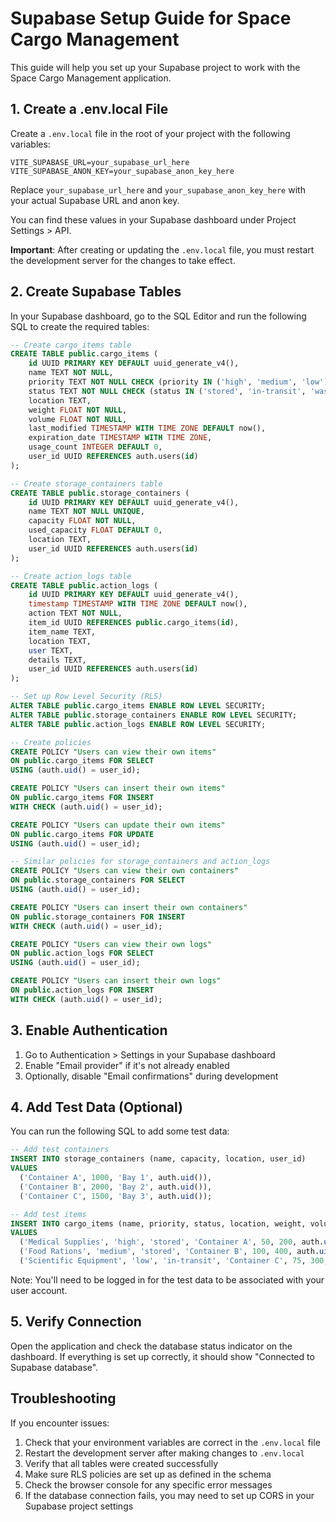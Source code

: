 
# Supabase Setup Guide for Space Cargo Management

This guide will help you set up your Supabase project to work with the Space Cargo Management application.

## 1. Create a .env.local File

Create a `.env.local` file in the root of your project with the following variables:

```
VITE_SUPABASE_URL=your_supabase_url_here
VITE_SUPABASE_ANON_KEY=your_supabase_anon_key_here
```

Replace `your_supabase_url_here` and `your_supabase_anon_key_here` with your actual Supabase URL and anon key.

You can find these values in your Supabase dashboard under Project Settings > API.

**Important**: After creating or updating the `.env.local` file, you must restart the development server for the changes to take effect.

## 2. Create Supabase Tables

In your Supabase dashboard, go to the SQL Editor and run the following SQL to create the required tables:

```sql
-- Create cargo_items table
CREATE TABLE public.cargo_items (
    id UUID PRIMARY KEY DEFAULT uuid_generate_v4(),
    name TEXT NOT NULL,
    priority TEXT NOT NULL CHECK (priority IN ('high', 'medium', 'low')),
    status TEXT NOT NULL CHECK (status IN ('stored', 'in-transit', 'waste')),
    location TEXT,
    weight FLOAT NOT NULL,
    volume FLOAT NOT NULL,
    last_modified TIMESTAMP WITH TIME ZONE DEFAULT now(),
    expiration_date TIMESTAMP WITH TIME ZONE,
    usage_count INTEGER DEFAULT 0,
    user_id UUID REFERENCES auth.users(id)
);

-- Create storage_containers table
CREATE TABLE public.storage_containers (
    id UUID PRIMARY KEY DEFAULT uuid_generate_v4(),
    name TEXT NOT NULL UNIQUE,
    capacity FLOAT NOT NULL,
    used_capacity FLOAT DEFAULT 0,
    location TEXT,
    user_id UUID REFERENCES auth.users(id)
);

-- Create action_logs table
CREATE TABLE public.action_logs (
    id UUID PRIMARY KEY DEFAULT uuid_generate_v4(),
    timestamp TIMESTAMP WITH TIME ZONE DEFAULT now(),
    action TEXT NOT NULL,
    item_id UUID REFERENCES public.cargo_items(id),
    item_name TEXT,
    location TEXT,
    user TEXT,
    details TEXT,
    user_id UUID REFERENCES auth.users(id)
);

-- Set up Row Level Security (RLS)
ALTER TABLE public.cargo_items ENABLE ROW LEVEL SECURITY;
ALTER TABLE public.storage_containers ENABLE ROW LEVEL SECURITY;
ALTER TABLE public.action_logs ENABLE ROW LEVEL SECURITY;

-- Create policies
CREATE POLICY "Users can view their own items" 
ON public.cargo_items FOR SELECT 
USING (auth.uid() = user_id);

CREATE POLICY "Users can insert their own items" 
ON public.cargo_items FOR INSERT 
WITH CHECK (auth.uid() = user_id);

CREATE POLICY "Users can update their own items" 
ON public.cargo_items FOR UPDATE 
USING (auth.uid() = user_id);

-- Similar policies for storage_containers and action_logs
CREATE POLICY "Users can view their own containers" 
ON public.storage_containers FOR SELECT 
USING (auth.uid() = user_id);

CREATE POLICY "Users can insert their own containers" 
ON public.storage_containers FOR INSERT 
WITH CHECK (auth.uid() = user_id);

CREATE POLICY "Users can view their own logs" 
ON public.action_logs FOR SELECT 
USING (auth.uid() = user_id);

CREATE POLICY "Users can insert their own logs" 
ON public.action_logs FOR INSERT 
WITH CHECK (auth.uid() = user_id);
```

## 3. Enable Authentication

1. Go to Authentication > Settings in your Supabase dashboard
2. Enable "Email provider" if it's not already enabled
3. Optionally, disable "Email confirmations" during development

## 4. Add Test Data (Optional)

You can run the following SQL to add some test data:

```sql
-- Add test containers
INSERT INTO storage_containers (name, capacity, location, user_id)
VALUES 
  ('Container A', 1000, 'Bay 1', auth.uid()),
  ('Container B', 2000, 'Bay 2', auth.uid()),
  ('Container C', 1500, 'Bay 3', auth.uid());

-- Add test items
INSERT INTO cargo_items (name, priority, status, location, weight, volume, user_id)
VALUES
  ('Medical Supplies', 'high', 'stored', 'Container A', 50, 200, auth.uid()),
  ('Food Rations', 'medium', 'stored', 'Container B', 100, 400, auth.uid()),
  ('Scientific Equipment', 'low', 'in-transit', 'Container C', 75, 300, auth.uid());
```

Note: You'll need to be logged in for the test data to be associated with your user account.

## 5. Verify Connection

Open the application and check the database status indicator on the dashboard. If everything is set up correctly, it should show "Connected to Supabase database".

## Troubleshooting

If you encounter issues:

1. Check that your environment variables are correct in the `.env.local` file
2. Restart the development server after making changes to `.env.local`
3. Verify that all tables were created successfully
4. Make sure RLS policies are set up as defined in the schema
5. Check the browser console for any specific error messages
6. If the database connection fails, you may need to set up CORS in your Supabase project settings
